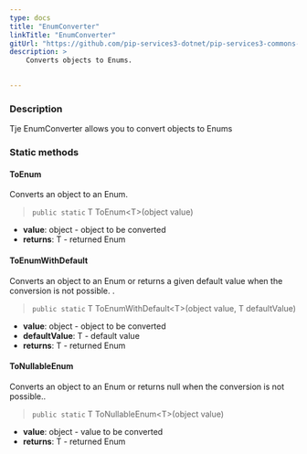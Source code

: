 ```yaml
---
type: docs
title: "EnumConverter"
linkTitle: "EnumConverter"
gitUrl: "https://github.com/pip-services3-dotnet/pip-services3-commons-dotnet"
description: > 
    Converts objects to Enums.

   
---
```


### Description

Tje EnumConverter allows you to convert objects to Enums

### Static methods

#### ToEnum
Converts an object to an Enum.

> `public static` T ToEnum\<T\>(object value)

- **value**: object - object to be converted
- **returns**: T - returned Enum

#### ToEnumWithDefault
Converts an object to an Enum or returns a given default value when the conversion is not possible.  .

> `public static` T ToEnumWithDefault\<T\>(object value, T defaultValue)

- **value**: object - object to be converted
- **defaultValue**: T - default value
- **returns**: T - returned Enum

#### ToNullableEnum
Converts an object to an Enum or returns null when the conversion is not possible..

> `public static` T ToNullableEnum\<T\>(object value)

- **value**: object - value to be converted
- **returns**: T - returned Enum
